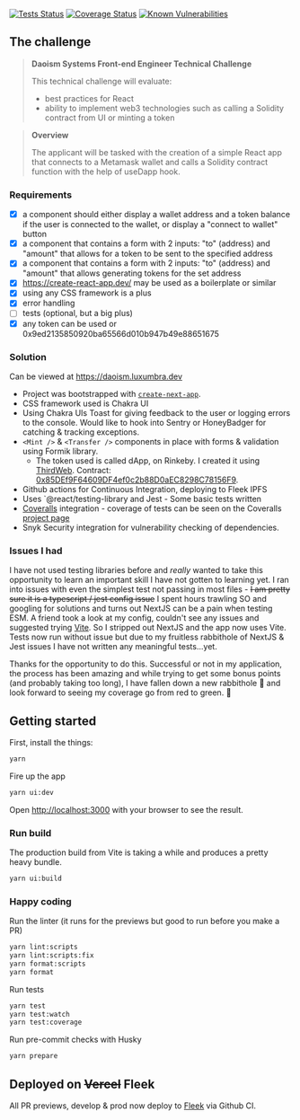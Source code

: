 [![Tests Status](https://github.com/luxumbra/daoism-dapp/actions/workflows/main.yml/badge.svg)](https://github.com/luxumbra/daoism-dapp/actions/workflows/main.yml)
[![Coverage Status](https://coveralls.io/repos/github/luxumbra/daoism-dapp/badge.svg)](https://coveralls.io/github/luxumbra/daoism-dapp)
[![Known Vulnerabilities](https://snyk.io/test/github/luxumbra/daoism-dapp/badge.svg)](https://snyk.io/test/github/luxumbra/daoism-dapp)

## The challenge

> **Daoism Systems Front-end Engineer Technical Challenge**
>
> This technical challenge will evaluate:
>
> - best practices for React
> - ability to implement web3 technologies such as calling a Solidity contract from UI or minting a token

> **Overview**
>
> The applicant will be tasked with the creation of a simple React app that connects to a Metamask wallet and calls a Solidity contract function with the help of useDapp hook.

### Requirements

- [x] a <Profile /> component should either display a wallet address and a token balance if the user is connected to the wallet, or display a "connect to wallet" button
- [x] a <Transfer /> component that contains a form with 2 inputs: "to" (address) and "amount" that allows for a token to be sent to the specified address
- [x] a <Mint /> component that contains a form with 2 inputs: "to" (address) and "amount" that allows generating tokens for the set address
- [x] https://create-react-app.dev/ may be used as a boilerplate or similar
- [x] using any CSS framework is a plus
- [x] error handling
- [ ] tests (optional, but a big plus)
- [x] any token can be used or 0x9ed2135850920ba65566d010b947b49e88651675

### Solution

Can be viewed at https://daoism.luxumbra.dev

- Project was bootstrapped with [`create-next-app`](https://github.com/vercel/next.js/tree/canary/packages/create-next-app).
- CSS framework used is Chakra UI
- Using Chakra UIs Toast for giving feedback to the user or logging errors to the console. Would like to hook into Sentry or HoneyBadger for catching & tracking exceptions.
- `<Mint />` & `<Transfer />` components in place with forms & validation using Formik library.
  - The token used is called dApp, on Rinkeby. I created it using [ThirdWeb](https://thirdweb.com/). Contract: [0x85DEf9F64609DF4ef0c2b88D0aEC8298C78156F9](https://rinkeby.etherscan.io/address/0x85def9f64609df4ef0c2b88d0aec8298c78156f9).
- Github actions for Continuous Integration, deploying to Fleek IPFS
- Uses `@react/testing-library and Jest - Some basic tests written
- [Coveralls](https://coveralls.io) integration - coverage of tests can be seen on the Coveralls [project page](https://coveralls.io/github/luxumbra/daoism-dapp)
- Snyk Security integration for vulnerability checking of dependencies.

### Issues I had

I have not used testing libraries before and _really_ wanted to take this opportunity to learn an important skill I have not gotten to learning yet. I ran into issues with even the simplest test not passing in most files - ~~I am pretty sure it is a typescript / jest config issue~~ I spent hours trawling SO and googling for solutions and turns out NextJS can be a pain when testing ESM. A friend took a look at my config, couldn't see any issues and suggested trying [Vite](https://vitejs.dev/). So I stripped out NextJS and the app now uses Vite. Tests now run without issue but due to my fruitless rabbithole of NextJS & Jest issues I have not written any meaningful tests...yet.

Thanks for the opportunity to do this. Successful or not in my application, the process has been amazing and while trying to get some bonus points (and probably taking too long), I have fallen down a new rabbithole :rabbit: and look forward to seeing my coverage go from red to green. :green_heart:

## Getting started

First, install the things:

```bash
yarn
```

Fire up the app

```bash
yarn ui:dev
```

Open [http://localhost:3000](http://localhost:3000) with your browser to see the result.

### Run build

The production build from Vite is taking a while and produces a pretty heavy bundle.

```bash
yarn ui:build
```

### Happy coding

Run the linter (it runs for the previews but good to run before you make a PR)

```bash
yarn lint:scripts
yarn lint:scripts:fix
yarn format:scripts
yarn format
```

Run tests

```bash
yarn test
yarn test:watch
yarn test:coverage
```

Run pre-commit checks with Husky

```bash
yarn prepare
```

## Deployed on ~~Vercel~~ Fleek

All PR previews, develop & prod now deploy to [Fleek](https://fleek.co) via Github CI.
